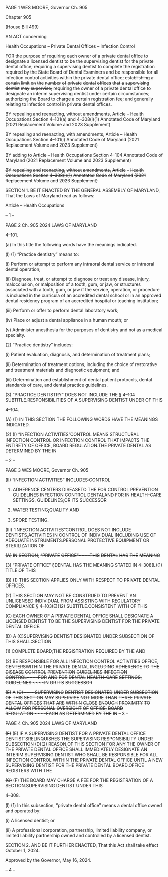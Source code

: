 PAGE 1
WES MOORE, Governor Ch. 905

Chapter 905

(House Bill 499)

AN ACT concerning

Health Occupations – Private Dental Offices – Infection Control

FOR the purpose of requiring each owner of a private dental office to designate a licensed
dentist to be the supervising dentist for the private dental office; requiring a
supervising dentist to complete the registration required by the State Board of
Dental Examiners and be responsible for all infection control activities within the
private dental office; ~~establishing~~ ~~a~~ ~~certain~~ ~~limit~~ ~~on~~ ~~the~~ ~~number~~ ~~of~~ ~~private~~ ~~dental~~
~~offices~~ ~~that~~ ~~a~~ ~~supervising~~ ~~dentist~~ ~~may~~ ~~supervise;~~ requiring the owner of a private
dental office to designate an interim supervising dentist under certain
circumstances; authorizing the Board to charge a certain registration fee; and
generally relating to infection control in private dental offices.

BY repealing and reenacting, without amendments,
Article – Health Occupations
Section 4–101(a) and 4–308(l)(1)
Annotated Code of Maryland
(2021 Replacement Volume and 2023 Supplement)

BY repealing and reenacting, with amendments,
Article – Health Occupations
Section 4–101(l)
Annotated Code of Maryland
(2021 Replacement Volume and 2023 Supplement)

BY adding to
Article – Health Occupations
Section 4–104
Annotated Code of Maryland
(2021 Replacement Volume and 2023 Supplement)

~~BY~~ ~~repealing~~ ~~and~~ ~~reenacting,~~ ~~without~~ ~~amendments,~~
~~Article~~ ~~–~~ ~~Health~~ ~~Occupations~~
~~Section~~ ~~4–308(l)(1)~~
~~Annotated~~ ~~Code~~ ~~of~~ ~~Maryland~~
~~(2021~~ ~~Replacement~~ ~~Volume~~ ~~and~~ ~~2023~~ ~~Supplement)~~

SECTION 1. BE IT ENACTED BY THE GENERAL ASSEMBLY OF MARYLAND,
That the Laws of Maryland read as follows:

Article – Health Occupations

– 1 –

PAGE 2
Ch. 905 2024 LAWS OF MARYLAND

4–101.

(a) In this title the following words have the meanings indicated.

(l) (1) “Practice dentistry” means to:

(i) Perform or attempt to perform any intraoral dental service or
intraoral dental operation;

(ii) Diagnose, treat, or attempt to diagnose or treat any disease,
injury, malocclusion, or malposition of a tooth, gum, or jaw, or structures associated with a
tooth, gum, or jaw if the service, operation, or procedure is included in the curricula of an
accredited dental school or in an approved dental residency program of an accredited
hospital or teaching institution;

(iii) Perform or offer to perform dental laboratory work;

(iv) Place or adjust a dental appliance in a human mouth; or

(v) Administer anesthesia for the purposes of dentistry and not as a
medical specialty.

(2) “Practice dentistry” includes:

(i) Patient evaluation, diagnosis, and determination of treatment
plans;

(ii) Determination of treatment options, including the choice of
restorative and treatment materials and diagnostic equipment; and

(iii) Determination and establishment of dental patient protocols,
dental standards of care, and dental practice guidelines.

(3) “PRACTICE DENTISTRY” DOES NOT INCLUDE THE
§ 4–104 SUBTITLE.RESPONSIBILITIES OF A SUPERVISING DENTIST UNDER OF THIS

4–104.

(A) (1) IN THIS SECTION THE FOLLOWING WORDS HAVE THE MEANINGS
INDICATED.

(2) (I) “INFECTION ACTIVITIES”CONTROL MEANS STRUCTURAL
INFECTION CONTROL OR INFECTION CONTROL THAT IMPACTS THE ENTIRETY OF
OFFICE, BOARD REGULATION.THE PRIVATE DENTAL AS DETERMINED BY THE IN

– 2 –

PAGE 3
WES MOORE, Governor Ch. 905

(II) “INFECTION ACTIVITIES” INCLUDES:CONTROL

1. ADHERENCE CENTERS DISEASETO THE FOR
CONTROL PREVENTION GUIDELINES INFECTION CONTROL DENTALAND FOR IN
HEALTH–CARE SETTINGS, GUIDELINES;OR ITS SUCCESSOR

2. WATER TESTING;QUALITY AND

3. SPORE TESTING.

(III) “INFECTION ACTIVITIES”CONTROL DOES NOT INCLUDE
DENTISTS,ACTIVITIES IN CONTROL OF INDIVIDUAL INCLUDING USE OF ADEQUATE
INSTRUMENTS.PERSONAL PROTECTIVE EQUIPMENT OR STERILIZATION OF

~~(A)~~ ~~IN~~ ~~SECTION,~~ ~~“PRIVATE~~ ~~OFFICE”~~~~THIS~~ ~~DENTAL~~ ~~HAS~~ ~~THE~~ ~~MEANING~~

(3) “PRIVATE OFFICE” §DENTAL HAS THE MEANING STATED IN
4–308(L)(1) TITLE.OF THIS

(B) (1) THIS SECTION APPLIES ONLY WITH RESPECT TO PRIVATE DENTAL
OFFICES.

(2) THIS SECTION MAY NOT BE CONSTRUED TO PREVENT AN
UNLICENSED INDIVIDUAL FROM ASSISTING WITH REGULATORY COMPLIANCE
§ 4–103(E)(12) SUBTITLE.CONSISTENT WITH OF THIS

(C) EACH OWNER OF A PRIVATE DENTAL OFFICE SHALL DESIGNATE A
LICENSED DENTIST TO BE THE SUPERVISING DENTIST FOR THE PRIVATE DENTAL
OFFICE.

(D) A (C)SUPERVISING DENTIST DESIGNATED UNDER SUBSECTION OF THIS
SHALL:SECTION

(1) COMPLETE BOARD;THE REGISTRATION REQUIRED BY THE AND

(2) BE RESPONSIBLE FOR ALL INFECTION CONTROL ACTIVITIES
OFFICE, ~~CENTERS~~WITHIN THE PRIVATE DENTAL ~~INCLUDING~~ ~~ADHERENCE~~ ~~TO~~ ~~THE~~
~~DISEASE~~ ~~CONTROL~~ ~~PREVENTION~~ ~~GUIDELINES~~ ~~INFECTION~~ ~~CONTROL~~~~FOR~~ ~~AND~~ ~~FOR~~
~~DENTAL~~ ~~HEALTH–CARE~~ ~~SETTINGS,~~ ~~GUIDELINES.~~~~IN~~ ~~OR~~ ~~ITS~~ ~~SUCCESSOR~~

~~(E)~~ ~~A~~ ~~(C)~~~~SUPERVISING~~ ~~DENTIST~~ ~~DESIGNATED~~ ~~UNDER~~ ~~SUBSECTION~~ ~~OF~~ ~~THIS~~
~~SECTION~~ ~~MAY~~ ~~SUPERVISE~~ ~~NOT~~ ~~MORE~~ ~~THAN~~ ~~THREE~~ ~~PRIVATE~~ ~~DENTAL~~ ~~OFFICES~~ ~~THAT~~
~~ARE~~ ~~WITHIN~~ ~~CLOSE~~ ~~ENOUGH~~ ~~PROXIMITY~~ ~~TO~~ ~~ALLOW~~ ~~FOR~~ ~~PERSONAL~~ ~~OVERSIGHT~~ ~~OF~~
~~OFFICE,~~ ~~BOARD~~ ~~REGULATION.~~~~EACH~~ ~~AS~~ ~~DETERMINED~~ ~~BY~~ ~~THE~~ ~~IN~~
– 3 –

PAGE 4
Ch. 905 2024 LAWS OF MARYLAND

~~(F)~~ (E) IF A SUPERVISING DENTIST FOR A PRIVATE DENTAL OFFICE
DENTIST’SRELINQUISHES THE SUPERVISING RESPONSIBILITY UNDER SUBSECTION
(D)(2) REASON,OF THIS SECTION FOR ANY THE OWNER OF THE PRIVATE DENTAL
OFFICE SHALL IMMEDIATELY DESIGNATE AN INTERIM SUPERVISING DENTIST WHO
SHALL BE RESPONSIBLE FOR ALL INFECTION CONTROL WITHIN THE PRIVATE
DENTAL OFFICE UNTIL A NEW SUPERVISING DENTIST FOR THE PRIVATE DENTAL
BOARD.OFFICE REGISTERS WITH THE

~~(G)~~ (F) THE BOARD MAY CHARGE A FEE FOR THE REGISTRATION OF A
SECTION.SUPERVISING DENTIST UNDER THIS

4–308.

(l) (1) In this subsection, “private dental office” means a dental office owned
and operated by:

(i) A licensed dentist; or

(ii) A professional corporation, partnership, limited liability
company, or limited liability partnership owned and controlled by a licensed dentist.

SECTION 2. AND BE IT FURTHER ENACTED, That this Act shall take effect
October 1, 2024.

Approved by the Governor, May 16, 2024.

– 4 –